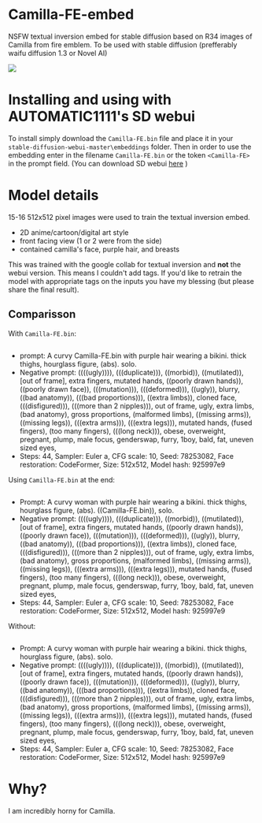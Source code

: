 # Camilla-FE-embed
NSFW textual inversion embed for stable diffusion based on R34 images of Camilla from fire emblem. To be used with stable diffusion (prefferably waifu diffusion 1.3 or Novel AI)

![](https://static.wikia.nocookie.net/feheroes_gamepedia_en/images/e/ec/Camilla_Bewitching_Beauty_Face.webp/revision/latest?cb=20190920200248)

# Installing and using with AUTOMATIC1111's SD webui
To install simply download the `Camilla-FE.bin` file and place it in your `stable-diffusion-webui-master\embeddings` folder. Then in order to use the embedding enter in the filename `Camilla-FE.bin` or the token `<Camilla-FE>` in the prompt field. (You can download SD webui [here](https://github.com/AUTOMATIC1111/stable-diffusion-webui) )



# Model details

15-16 512x512 pixel images were used to train the textual inversion embed.

* 2D anime/cartoon/digital art style
* front facing view (1 or 2 were from the side)
* contained camilla's face, purple hair, and breasts

This was trained with the google collab for textual inversion and **not** the webui version. This means I couldn't add tags. If you'd like to retrain the model with appropriate tags on the inputs you have my blessing (but please share the final result).

## Comparisson

With `Camilla-FE.bin`:

![]()

* prompt: A curvy Camilla-FE.bin with purple hair wearing a bikini. thick thighs, hourglass figure, (abs). solo.
* Negative prompt: ((((ugly)))), (((duplicate))), ((morbid)), ((mutilated)), [out of frame], extra fingers, mutated hands, ((poorly drawn hands)), ((poorly drawn face)), (((mutation))), (((deformed))), ((ugly)), blurry, ((bad anatomy)), (((bad proportions))), ((extra limbs)), cloned face, (((disfigured))), (((more than 2 nipples))), out of frame, ugly, extra limbs, (bad anatomy), gross proportions, (malformed limbs), ((missing arms)), ((missing legs)), (((extra arms))), (((extra legs))), mutated hands, (fused fingers), (too many fingers), (((long neck))), obese, overweight, pregnant, plump, male focus, genderswap, furry, 1boy, bald, fat, uneven sized eyes,
* Steps: 44, Sampler: Euler a, CFG scale: 10, Seed: 78253082, Face restoration: CodeFormer, Size: 512x512, Model hash: 925997e9


Using `Camilla-FE.bin` at the end:

![]()

* Prompt: A curvy woman with purple hair wearing a bikini. thick thighs, hourglass figure, (abs). ((Camilla-FE.bin)), solo.
* Negative prompt: ((((ugly)))), (((duplicate))), ((morbid)), ((mutilated)), [out of frame], extra fingers, mutated hands, ((poorly drawn hands)), ((poorly drawn face)), (((mutation))), (((deformed))), ((ugly)), blurry, ((bad anatomy)), (((bad proportions))), ((extra limbs)), cloned face, (((disfigured))), (((more than 2 nipples))), out of frame, ugly, extra limbs, (bad anatomy), gross proportions, (malformed limbs), ((missing arms)), ((missing legs)), (((extra arms))), (((extra legs))), mutated hands, (fused fingers), (too many fingers), (((long neck))), obese, overweight, pregnant, plump, male focus, genderswap, furry, 1boy, bald, fat, uneven sized eyes,
* Steps: 44, Sampler: Euler a, CFG scale: 10, Seed: 78253082, Face restoration: CodeFormer, Size: 512x512, Model hash: 925997e9


Without:

![]()

* Prompt: A curvy woman with purple hair wearing a bikini. thick thighs, hourglass figure, (abs). solo.
* Negative prompt: ((((ugly)))), (((duplicate))), ((morbid)), ((mutilated)), [out of frame], extra fingers, mutated hands, ((poorly drawn hands)), ((poorly drawn face)), (((mutation))), (((deformed))), ((ugly)), blurry, ((bad anatomy)), (((bad proportions))), ((extra limbs)), cloned face, (((disfigured))), (((more than 2 nipples))), out of frame, ugly, extra limbs, (bad anatomy), gross proportions, (malformed limbs), ((missing arms)), ((missing legs)), (((extra arms))), (((extra legs))), mutated hands, (fused fingers), (too many fingers), (((long neck))), obese, overweight, pregnant, plump, male focus, genderswap, furry, 1boy, bald, fat, uneven sized eyes,
* Steps: 44, Sampler: Euler a, CFG scale: 10, Seed: 78253082, Face restoration: CodeFormer, Size: 512x512, Model hash: 925997e9

# Why?

I am incredibly horny for Camilla.
